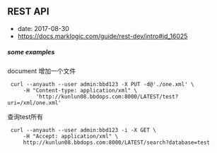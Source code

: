 ## REST API
- date: 2017-08-30
- https://docs.marklogic.com/guide/rest-dev/intro#id_16025

##### some examples
document 增加一个文件
```
 curl --anyauth --user admin:bbd123 -X PUT -d@'./one.xml' \
     -H "Content-type: application/xml" \
         'http://kunlun08.bbdops.com:8000/LATEST/test?uri=/xml/one.xml'
```

查询test所有
```
 curl --anyauth --user admin:bbd123 -i -X GET \
     -H "Accept: application/xml" \
     http://kunlun08.bbdops.com:8000/LATEST/search?database=test
```


